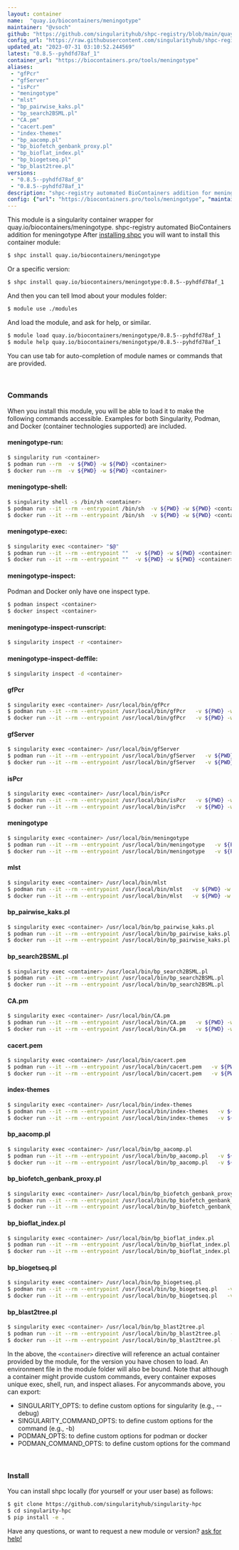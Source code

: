 ```yaml
---
layout: container
name:  "quay.io/biocontainers/meningotype"
maintainer: "@vsoch"
github: "https://github.com/singularityhub/shpc-registry/blob/main/quay.io/biocontainers/meningotype/container.yaml"
config_url: "https://raw.githubusercontent.com/singularityhub/shpc-registry/main/quay.io/biocontainers/meningotype/container.yaml"
updated_at: "2023-07-31 03:10:52.244569"
latest: "0.8.5--pyhdfd78af_1"
container_url: "https://biocontainers.pro/tools/meningotype"
aliases:
 - "gfPcr"
 - "gfServer"
 - "isPcr"
 - "meningotype"
 - "mlst"
 - "bp_pairwise_kaks.pl"
 - "bp_search2BSML.pl"
 - "CA.pm"
 - "cacert.pem"
 - "index-themes"
 - "bp_aacomp.pl"
 - "bp_biofetch_genbank_proxy.pl"
 - "bp_bioflat_index.pl"
 - "bp_biogetseq.pl"
 - "bp_blast2tree.pl"
versions:
 - "0.8.5--pyhdfd78af_0"
 - "0.8.5--pyhdfd78af_1"
description: "shpc-registry automated BioContainers addition for meningotype"
config: {"url": "https://biocontainers.pro/tools/meningotype", "maintainer": "@vsoch", "description": "shpc-registry automated BioContainers addition for meningotype", "latest": {"0.8.5--pyhdfd78af_1": "sha256:bee23daa38f122c4e294961a28d70a4cb0c7c4d0933689f27d1578579a136435"}, "tags": {"0.8.5--pyhdfd78af_0": "sha256:9d28ae0b769f13c72a37cc86c230eb7c028f13dbe55f2843edee3ea199844501", "0.8.5--pyhdfd78af_1": "sha256:bee23daa38f122c4e294961a28d70a4cb0c7c4d0933689f27d1578579a136435"}, "docker": "quay.io/biocontainers/meningotype", "aliases": {"gfPcr": "/usr/local/bin/gfPcr", "gfServer": "/usr/local/bin/gfServer", "isPcr": "/usr/local/bin/isPcr", "meningotype": "/usr/local/bin/meningotype", "mlst": "/usr/local/bin/mlst", "bp_pairwise_kaks.pl": "/usr/local/bin/bp_pairwise_kaks.pl", "bp_search2BSML.pl": "/usr/local/bin/bp_search2BSML.pl", "CA.pm": "/usr/local/bin/CA.pm", "cacert.pem": "/usr/local/bin/cacert.pem", "index-themes": "/usr/local/bin/index-themes", "bp_aacomp.pl": "/usr/local/bin/bp_aacomp.pl", "bp_biofetch_genbank_proxy.pl": "/usr/local/bin/bp_biofetch_genbank_proxy.pl", "bp_bioflat_index.pl": "/usr/local/bin/bp_bioflat_index.pl", "bp_biogetseq.pl": "/usr/local/bin/bp_biogetseq.pl", "bp_blast2tree.pl": "/usr/local/bin/bp_blast2tree.pl"}}
---
```


This module is a singularity container wrapper for quay.io/biocontainers/meningotype.
shpc-registry automated BioContainers addition for meningotype
After [installing shpc](#install) you will want to install this container module:


```bash
$ shpc install quay.io/biocontainers/meningotype
```

Or a specific version:

```bash
$ shpc install quay.io/biocontainers/meningotype:0.8.5--pyhdfd78af_1
```

And then you can tell lmod about your modules folder:

```bash
$ module use ./modules
```

And load the module, and ask for help, or similar.

```bash
$ module load quay.io/biocontainers/meningotype/0.8.5--pyhdfd78af_1
$ module help quay.io/biocontainers/meningotype/0.8.5--pyhdfd78af_1
```

You can use tab for auto-completion of module names or commands that are provided.

<br>

### Commands

When you install this module, you will be able to load it to make the following commands accessible.
Examples for both Singularity, Podman, and Docker (container technologies supported) are included.

#### meningotype-run:

```bash
$ singularity run <container>
$ podman run --rm  -v ${PWD} -w ${PWD} <container>
$ docker run --rm  -v ${PWD} -w ${PWD} <container>
```

#### meningotype-shell:

```bash
$ singularity shell -s /bin/sh <container>
$ podman run --it --rm --entrypoint /bin/sh  -v ${PWD} -w ${PWD} <container>
$ docker run --it --rm --entrypoint /bin/sh  -v ${PWD} -w ${PWD} <container>
```

#### meningotype-exec:

```bash
$ singularity exec <container> "$@"
$ podman run --it --rm --entrypoint ""  -v ${PWD} -w ${PWD} <container> "$@"
$ docker run --it --rm --entrypoint ""  -v ${PWD} -w ${PWD} <container> "$@"
```

#### meningotype-inspect:

Podman and Docker only have one inspect type.

```bash
$ podman inspect <container>
$ docker inspect <container>
```

#### meningotype-inspect-runscript:

```bash
$ singularity inspect -r <container>
```

#### meningotype-inspect-deffile:

```bash
$ singularity inspect -d <container>
```


#### gfPcr

```bash
$ singularity exec <container> /usr/local/bin/gfPcr
$ podman run --it --rm --entrypoint /usr/local/bin/gfPcr   -v ${PWD} -w ${PWD} <container> -c " $@"
$ docker run --it --rm --entrypoint /usr/local/bin/gfPcr   -v ${PWD} -w ${PWD} <container> -c " $@"
```


#### gfServer

```bash
$ singularity exec <container> /usr/local/bin/gfServer
$ podman run --it --rm --entrypoint /usr/local/bin/gfServer   -v ${PWD} -w ${PWD} <container> -c " $@"
$ docker run --it --rm --entrypoint /usr/local/bin/gfServer   -v ${PWD} -w ${PWD} <container> -c " $@"
```


#### isPcr

```bash
$ singularity exec <container> /usr/local/bin/isPcr
$ podman run --it --rm --entrypoint /usr/local/bin/isPcr   -v ${PWD} -w ${PWD} <container> -c " $@"
$ docker run --it --rm --entrypoint /usr/local/bin/isPcr   -v ${PWD} -w ${PWD} <container> -c " $@"
```


#### meningotype

```bash
$ singularity exec <container> /usr/local/bin/meningotype
$ podman run --it --rm --entrypoint /usr/local/bin/meningotype   -v ${PWD} -w ${PWD} <container> -c " $@"
$ docker run --it --rm --entrypoint /usr/local/bin/meningotype   -v ${PWD} -w ${PWD} <container> -c " $@"
```


#### mlst

```bash
$ singularity exec <container> /usr/local/bin/mlst
$ podman run --it --rm --entrypoint /usr/local/bin/mlst   -v ${PWD} -w ${PWD} <container> -c " $@"
$ docker run --it --rm --entrypoint /usr/local/bin/mlst   -v ${PWD} -w ${PWD} <container> -c " $@"
```


#### bp_pairwise_kaks.pl

```bash
$ singularity exec <container> /usr/local/bin/bp_pairwise_kaks.pl
$ podman run --it --rm --entrypoint /usr/local/bin/bp_pairwise_kaks.pl   -v ${PWD} -w ${PWD} <container> -c " $@"
$ docker run --it --rm --entrypoint /usr/local/bin/bp_pairwise_kaks.pl   -v ${PWD} -w ${PWD} <container> -c " $@"
```


#### bp_search2BSML.pl

```bash
$ singularity exec <container> /usr/local/bin/bp_search2BSML.pl
$ podman run --it --rm --entrypoint /usr/local/bin/bp_search2BSML.pl   -v ${PWD} -w ${PWD} <container> -c " $@"
$ docker run --it --rm --entrypoint /usr/local/bin/bp_search2BSML.pl   -v ${PWD} -w ${PWD} <container> -c " $@"
```


#### CA.pm

```bash
$ singularity exec <container> /usr/local/bin/CA.pm
$ podman run --it --rm --entrypoint /usr/local/bin/CA.pm   -v ${PWD} -w ${PWD} <container> -c " $@"
$ docker run --it --rm --entrypoint /usr/local/bin/CA.pm   -v ${PWD} -w ${PWD} <container> -c " $@"
```


#### cacert.pem

```bash
$ singularity exec <container> /usr/local/bin/cacert.pem
$ podman run --it --rm --entrypoint /usr/local/bin/cacert.pem   -v ${PWD} -w ${PWD} <container> -c " $@"
$ docker run --it --rm --entrypoint /usr/local/bin/cacert.pem   -v ${PWD} -w ${PWD} <container> -c " $@"
```


#### index-themes

```bash
$ singularity exec <container> /usr/local/bin/index-themes
$ podman run --it --rm --entrypoint /usr/local/bin/index-themes   -v ${PWD} -w ${PWD} <container> -c " $@"
$ docker run --it --rm --entrypoint /usr/local/bin/index-themes   -v ${PWD} -w ${PWD} <container> -c " $@"
```


#### bp_aacomp.pl

```bash
$ singularity exec <container> /usr/local/bin/bp_aacomp.pl
$ podman run --it --rm --entrypoint /usr/local/bin/bp_aacomp.pl   -v ${PWD} -w ${PWD} <container> -c " $@"
$ docker run --it --rm --entrypoint /usr/local/bin/bp_aacomp.pl   -v ${PWD} -w ${PWD} <container> -c " $@"
```


#### bp_biofetch_genbank_proxy.pl

```bash
$ singularity exec <container> /usr/local/bin/bp_biofetch_genbank_proxy.pl
$ podman run --it --rm --entrypoint /usr/local/bin/bp_biofetch_genbank_proxy.pl   -v ${PWD} -w ${PWD} <container> -c " $@"
$ docker run --it --rm --entrypoint /usr/local/bin/bp_biofetch_genbank_proxy.pl   -v ${PWD} -w ${PWD} <container> -c " $@"
```


#### bp_bioflat_index.pl

```bash
$ singularity exec <container> /usr/local/bin/bp_bioflat_index.pl
$ podman run --it --rm --entrypoint /usr/local/bin/bp_bioflat_index.pl   -v ${PWD} -w ${PWD} <container> -c " $@"
$ docker run --it --rm --entrypoint /usr/local/bin/bp_bioflat_index.pl   -v ${PWD} -w ${PWD} <container> -c " $@"
```


#### bp_biogetseq.pl

```bash
$ singularity exec <container> /usr/local/bin/bp_biogetseq.pl
$ podman run --it --rm --entrypoint /usr/local/bin/bp_biogetseq.pl   -v ${PWD} -w ${PWD} <container> -c " $@"
$ docker run --it --rm --entrypoint /usr/local/bin/bp_biogetseq.pl   -v ${PWD} -w ${PWD} <container> -c " $@"
```


#### bp_blast2tree.pl

```bash
$ singularity exec <container> /usr/local/bin/bp_blast2tree.pl
$ podman run --it --rm --entrypoint /usr/local/bin/bp_blast2tree.pl   -v ${PWD} -w ${PWD} <container> -c " $@"
$ docker run --it --rm --entrypoint /usr/local/bin/bp_blast2tree.pl   -v ${PWD} -w ${PWD} <container> -c " $@"
```



In the above, the `<container>` directive will reference an actual container provided
by the module, for the version you have chosen to load. An environment file in the
module folder will also be bound. Note that although a container
might provide custom commands, every container exposes unique exec, shell, run, and
inspect aliases. For anycommands above, you can export:

 - SINGULARITY_OPTS: to define custom options for singularity (e.g., --debug)
 - SINGULARITY_COMMAND_OPTS: to define custom options for the command (e.g., -b)
 - PODMAN_OPTS: to define custom options for podman or docker
 - PODMAN_COMMAND_OPTS: to define custom options for the command

<br>

### Install

You can install shpc locally (for yourself or your user base) as follows:

```bash
$ git clone https://github.com/singularityhub/singularity-hpc
$ cd singularity-hpc
$ pip install -e .
```

Have any questions, or want to request a new module or version? [ask for help!](https://github.com/singularityhub/singularity-hpc/issues)